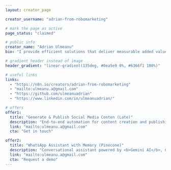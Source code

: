 ```yaml
---
layout: creator_page

creator_username: "adrian-from-robomarketing"

# mark the page as active
page_status: "claimed"

# public info
creator_name: "Adrian Ulmeanu"
bio: "I provide efficient solutions that deliver measurable added value."

# gradient header instead of image
header_gradient: "linear-gradient(135deg, #0ea5e9 0%, #6366f1 100%)"

# useful links
links:
  - "https://n8n.io/creators/adrian-from-robomarketing"
  - "mailto:ulmeanu.a@gmail.com"
  - "https://github.com/ulmeanuadrian"
  - "https://www.linkedin.com/in/ulmeanuadrian/"

# offers
offer1:
  title: "Generate & Publish Social Media Conten (Late)"
  description: "End-to-end automation for content creation and publishing with <b>Gemini</b> and <b>Late API</b>. Fast setup and full support."
  link: "mailto:ulmeanu.a@gmail.com"
  cta: "Get in touch"

offer2:
  title: "WhatsApp Assistant with Memory (Pinecone)"
  description: "Conversational assistant powered by <b>Gemini AI</b>, CRM integration, and persistent memory. Demo available on request."
  link: "mailto:ulmeanu.a@gmail.com"
  cta: "Request a demo"
---
```

